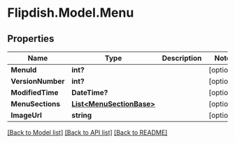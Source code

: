 # Flipdish.Model.Menu
## Properties

Name | Type | Description | Notes
------------ | ------------- | ------------- | -------------
**MenuId** | **int?** |  | [optional] 
**VersionNumber** | **int?** |  | [optional] 
**ModifiedTime** | **DateTime?** |  | [optional] 
**MenuSections** | [**List&lt;MenuSectionBase&gt;**](MenuSectionBase.md) |  | [optional] 
**ImageUrl** | **string** |  | [optional] 

[[Back to Model list]](../README.md#documentation-for-models) [[Back to API list]](../README.md#documentation-for-api-endpoints) [[Back to README]](../README.md)

